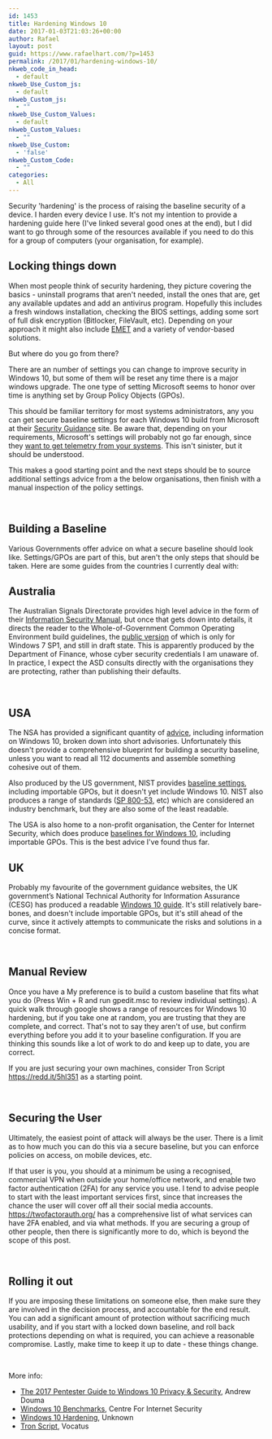 ```yaml
---
id: 1453
title: Hardening Windows 10
date: 2017-01-03T21:03:26+00:00
author: Rafael
layout: post
guid: https://www.rafaelhart.com/?p=1453
permalink: /2017/01/hardening-windows-10/
nkweb_code_in_head:
  - default
nkweb_Use_Custom_js:
  - default
nkweb_Custom_js:
  - ""
nkweb_Use_Custom_Values:
  - default
nkweb_Custom_Values:
  - ""
nkweb_Use_Custom:
  - 'false'
nkweb_Custom_Code:
  - ""
categories:
  - All
---
```

Security 'hardening' is the process of raising the baseline security of a device. I harden every device I use. It's not my intention to provide a hardening guide here (I've linked several good ones at the end), but I did want to go through some of the resources available if you need to do this for a group of computers (your organisation, for example).
<h2>Locking things down</h2>
When most people think of security hardening, they picture covering the basics - uninstall programs that aren't needed, install the ones that are, get any available updates and add an antivirus program. Hopefully this includes a fresh windows installation, checking the BIOS settings, adding some sort of full disk encryption (Bitlocker, FileVault, etc). Depending on your approach it might also include <a href="http://technet.microsoft.com/en-us/security/jj653751" target="_blank" rel="noopener nofollow">EMET</a> and a variety of vendor-based solutions.

But where do you go from there?

There are an number of settings you can change to improve security in Windows 10, but some of them will be reset any time there is a major windows upgrade. The one type of setting Microsoft seems to honor over time is anything set by Group Policy Objects (GPOs).

This should be familiar territory for most systems administrators, any you can get secure baseline settings for each Windows 10 build from Microsoft at their <a href="http://blogs.technet.microsoft.com/secguide/" target="_blank" rel="noopener nofollow">Security Guidance</a> site. Be aware that, depending on your requirements, Microsoft's settings will probably not go far enough, since they <a href="http://technet.microsoft.com/en-au/itpro/windows/manage/configure-windows-telemetry-in-your-organization" target="_blank" rel="noopener nofollow">want to get telemetry from your systems</a>. This isn't sinister, but it should be understood.

This makes a good starting point and the next steps should be to source additional settings advice from a the below organisations, then finish with a manual inspection of the policy settings.

&nbsp;
<h2>Building a Baseline</h2>
Various Governments offer advice on what a secure baseline should look like. Settings/GPOs are part of this, but aren't the only steps that should be taken. Here are some guides from the countries I currently deal with:
<h2></h2>
<h2>Australia</h2>
The Australian Signals Directorate provides high level advice in the form of their <a href="http://www.asd.gov.au/publications/Information_Security_Manual_2016_Controls.pdf" target="_blank" rel="noopener nofollow">Information Security Manual</a>, but once that gets down into details, it directs the reader to the Whole-of-Government Common Operating Environment build guidelines, the <a href="http://www.finance.gov.au/files/2013/05/SOE-Build-Guidelines-Windows-v3.0-Official-Draft.pdf" target="_blank" rel="noopener nofollow">public version</a> of which is only for Windows 7 SP1, and still in draft state. This is apparently produced by the Department of Finance, whose cyber security credentials I am unaware of. In practice, I expect the ASD consults directly with the organisations they are protecting, rather than publishing their defaults.

&nbsp;
<h2>USA</h2>
The NSA has provided a significant quantity of <a href="http://www.iad.gov/iad/library/ia-guidance/" target="_blank" rel="noopener nofollow">advice</a>, including information on Windows 10, broken down into short advisories. Unfortunately this doesn't provide a comprehensive blueprint for building a security baseline, unless you want to read all 112 documents and assemble something cohesive out of them.

Also produced by the US government, NIST provides <a href="http://web.nvd.nist.gov/view/ncp/repository" target="_blank" rel="noopener nofollow">baseline settings</a>, including importable GPOs, but it doesn't yet include Windows 10. NIST also produces a range of standards (<a href="http://web.nvd.nist.gov/view/800-53/home" target="_blank" rel="noopener nofollow">SP 800-53</a>, etc) which are considered an industry benchmark, but they are also some of the least readable.

The USA is also home to a non-profit organisation, the Center for Internet Security, which does produce <a href="http://benchmarks.cisecurity.org/downloads/browse/index.cfm?category=benchmarks.os.windows.10" target="_blank" rel="noopener nofollow">baselines for Windows 10</a>, including importable GPOs. This is the best advice I've found thus far.
<h2></h2>
<h2>UK</h2>
Probably my favourite of the government guidance websites, the UK government’s National Technical Authority for Information Assurance (CESG) has produced a readable <a href="http://www.gov.uk/government/publications/end-user-devices-security-guidance-windows-10/end-user-devices-security-guidance-windows-10" target="_blank" rel="noopener nofollow">Windows 10 guide</a>. It's still relatively bare-bones, and doesn't include importable GPOs, but it's still ahead of the curve, since it actively attempts to communicate the risks and solutions in a concise format.

&nbsp;
<h2>Manual Review</h2>
Once you have a My preference is to build a custom baseline that fits what you do (Press Win + R and run gpedit.msc to review individual settings). A quick walk through google shows a range of resources for Windows 10 hardening, but if you take one at random, you are trusting that they are complete, and correct. That's not to say they aren't of use, but confirm everything before you add it to your baseline configuration. If you are thinking this sounds like a lot of work to do and keep up to date, you are correct.

If you are just securing your own machines, consider Tron Script <a href="http://redd.it/5hl351" target="_blank" rel="noopener nofollow">https://redd.it/5hl351</a> as a starting point.

&nbsp;
<h2>Securing the User</h2>
Ultimately, the easiest point of attack will always be the user. There is a limit as to how much you can do this via a secure baseline, but you can enforce policies on access, on mobile devices, etc.

If that user is you, you should at a minimum be using a recognised, commercial VPN when outside your home/office network, and enable two factor authentication (2FA) for any service you use. I tend to advise people to start with the least important services first, since that increases the chance the user will cover off all their social media accounts. <a href="http://twofactorauth.org/" target="_blank" rel="noopener nofollow">https://twofactorauth.org/</a> has a comprehensive list of what services can have 2FA enabled, and via what methods. If you are securing a group of other people, then there is significantly more to do, which is beyond the scope of this post.

&nbsp;
<h2>Rolling it out</h2>
If you are imposing these limitations on someone else, then make sure they are involved in the decision process, and accountable for the end result. You can add a significant amount of protection without sacrificing much usability, and if you start with a locked down baseline, and roll back protections depending on what is required, you can achieve a reasonable compromise. Lastly, make time to keep it up to date - these things change.

&nbsp;

More info:
<ul>
 	<li><a href="http://hackernoon.com/the-2017-pentester-guide-to-windows-10-privacy-security-cf734c510b8d#.waayb62gc" target="_blank" rel="noopener nofollow">The 2017 Pentester Guide to Windows 10 Privacy &amp; Security</a>, Andrew Douma</li>
 	<li><a href="http://benchmarks.cisecurity.org/downloads/browse/index.cfm?category=benchmarks.os.windows.10" target="_blank" rel="noopener nofollow">Windows 10 Benchmarks</a>, Centre For Internet Security</li>
 	<li><a href="http://hardenwindows10forsecurity.com/" target="_blank" rel="noopener nofollow">Windows 10 Hardening</a>, Unknown</li>
 	<li><a href="http://redd.it/5hl351" target="_blank" rel="noopener nofollow">Tron Script</a>, Vocatus</li>
</ul>